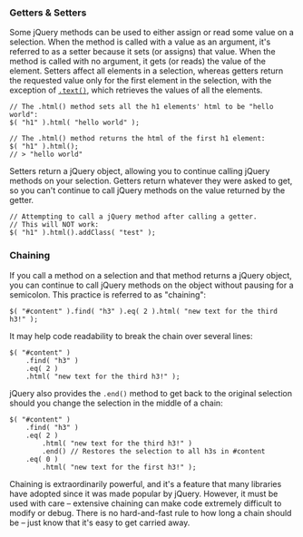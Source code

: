<script>{
	"title": "Working with Selections",
	"level": "beginner"
}</script>

### Getters & Setters

Some jQuery methods can be used to either assign or read some value on a selection. When the method is called with a value as an argument, it's referred to as a setter because it sets (or assigns) that value. When the method is called with no argument, it gets (or reads) the value of the element. Setters affect all elements in a selection, whereas getters return the requested value only for the first element in the selection, with the exception of [`.text()`](http://api.jquery.com/text/), which retrieves the values of all the elements.

```
// The .html() method sets all the h1 elements' html to be "hello world":
$( "h1" ).html( "hello world" );
```

```
// The .html() method returns the html of the first h1 element:
$( "h1" ).html();
// > "hello world"

```

Setters return a jQuery object, allowing you to continue calling jQuery methods on your selection. Getters return whatever they were asked to get, so you can't continue to call jQuery methods on the value returned by the getter.

```
// Attempting to call a jQuery method after calling a getter.
// This will NOT work:
$( "h1" ).html().addClass( "test" );
```

### Chaining

If you call a method on a selection and that method returns a jQuery object, you can continue to call jQuery methods on the object without pausing for a semicolon. This practice is referred to as "chaining":

```
$( "#content" ).find( "h3" ).eq( 2 ).html( "new text for the third h3!" );
```

It may help code readability to break the chain over several lines:

```
$( "#content" )
	.find( "h3" )
	.eq( 2 )
	.html( "new text for the third h3!" );
```

jQuery also provides the `.end()` method to get back to the original selection should you change the selection in the middle of a chain:

```
$( "#content" )
	.find( "h3" )
	.eq( 2 )
		.html( "new text for the third h3!" )
		.end() // Restores the selection to all h3s in #content
	.eq( 0 )
		.html( "new text for the first h3!" );
```

Chaining is extraordinarily powerful, and it's a feature that many libraries have adopted since it was made popular by jQuery. However, it must be used with care – extensive chaining can make code extremely difficult to modify or debug. There is no hard-and-fast rule to how long a chain should be – just know that it's easy to get carried away.
